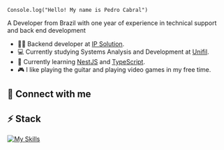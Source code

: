 <code>Console.log("Hello! My name is Pedro Cabral")</code>

A Developer from Brazil with one year of experience in technical support and back end development

* 👨‍💻 Backend developer at [IP Solution](https://ipsolutiontelecom.com.br/).
* 💻 Currently studying Systems Analysis and Development at [Unifil](https://unifil.br/).
* 🌱 Currently learning [NestJS](https://nestjs.com/) and [TypeScript](https://www.typescriptlang.org/).
* 🎮 I like playing the guitar and playing video games in my free time.

## 🔗 Connect with me



## ⚡ Stack
[![My Skills](https://skillicons.dev/icons?i=nestjs,nodejs,javascript,typescript,vuejs,python,linux,postgresql,docker)](https://skillicons.dev)


<div>
 
</div>
